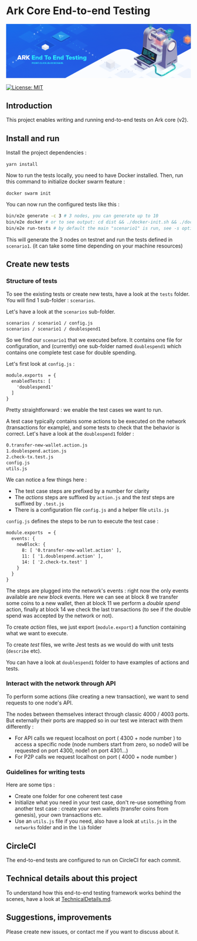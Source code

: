 # Ark Core End-to-end Testing

<p align="center">
    <img src="./img/core-e2e-banner.png" />
</p>

[![License: MIT](https://badgen.now.sh/badge/license/MIT/green)](./LICENSE)

## Introduction

This project enables writing and running end-to-end tests on Ark core (v2).

## Install and run

Install the project dependencies :

`yarn install`

Now to run the tests locally, you need to have Docker installed. Then, run this command to initialize docker swarm feature :

`docker swarm init`

You can now run the configured tests like this :

```bash
bin/e2e generate -c 3 # 3 nodes, you can generate up to 10
bin/e2e docker # or to see output: cd dist && ./docker-init.sh && ./docker-start.sh && cd ..
bin/e2e run-tests # by default the main "scenario1" is run, see -s option for custom scenario
```

This will generate the 3 nodes on testnet and run the tests defined in `scenario1`. (it can take some time depending on your machine resources)

## Create new tests

### Structure of tests

To see the existing tests or create new tests, have a look at the `tests` folder. You will find 1 sub-folder : `scenarios`.

Let's have a look at the `scenarios` sub-folder.

    scenarios / scenario1 / config.js
    scenarios / scenario1 / doublespend1

So we find our `scenario1` that we executed before. It contains one file for configuration, and (currently) one sub-folder named `doublespend1` which contains one complete test case for double spending.

Let's first look at `config.js` :

    module.exports  = {
      enabledTests: [
        'doublespend1'
      ]
    }

Pretty straightforward : we enable the test cases we want to run.

A test case typically contains some actions to be executed on the network (transactions for example), and some tests to check that the behavior is correct. Let's have a look at the `doublespend1` folder :

    0.transfer-new-wallet.action.js
    1.doublespend.action.js
    2.check-tx.test.js
    config.js
    utils.js

We can notice a few things here :

-   The test case steps are prefixed by a number for clarity
-   The _actions_ steps are suffixed by `action.js` and the _test_ steps are suffixed by `.test.js`
-   There is a configuration file `config.js` and a helper file `utils.js`

`config.js` defines the steps to be run to execute the test case :

    module.exports  = {
      events: {
        newBlock: {
          8: [ '0.transfer-new-wallet.action' ],
          11: [ '1.doublespend.action' ],
          14: [ '2.check-tx.test' ]
        }
      }
    }

The steps are plugged into the network's events : right now the only events available are _new block_ events. Here we can see at block 8 we transfer some coins to a new wallet, then at block 11 we perform a _double spend_ action, finally at block 14 we check the last transactions (to see if the double spend was accepted by the network or not).

To create _action_ files, we just export (`module.export`) a function containing what we want to execute.

To create _test_ files, we write Jest tests as we would do with unit tests (`describe` etc).

You can have a look at `doublespend1` folder to have examples of actions and tests.

### Interact with the network through API

To perform some actions (like creating a new transaction), we want to send requests to one node's API.

The nodes between themselves interact through classic 4000 / 4003 ports. But externally their ports are mapped so in our test we interact with them differently :

-   For API calls we request localhost on port ( 4300 + node number ) to access a specific node (node numbers start from zero, so node0 will be requested on port 4300, node1 on port 4301...)
-   For P2P calls we request localhost on port ( 4000 + node number )

### Guidelines for writing tests

Here are some tips :

-   Create one folder for one coherent test case
-   Initialize what you need in your test case, don't re-use something from another test case : create your own wallets (transfer coins from genesis), your own transactions etc.
-   Use an `utils.js` file if you need, also have a look at `utils.js` in the `networks` folder and in the `lib` folder

## CircleCI

The end-to-end tests are configured to run on CircleCI for each commit.

## Technical details about this project

To understand how this end-to-end testing framework works behind the scenes, have a look at [TechnicalDetails.md](TechnicalDetails.md).

## Suggestions, improvements

Please create new issues, or contact me if you want to discuss about it.
